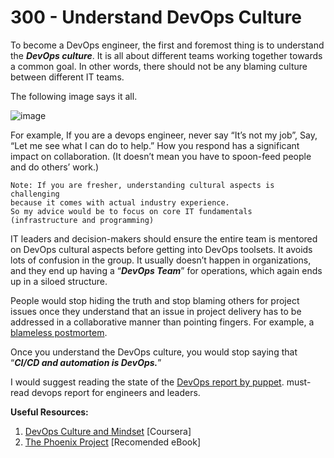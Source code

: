 # 300 - Understand DevOps Culture

To become a DevOps engineer, the first and foremost thing is to understand the ***DevOps culture***. It is all about different teams working together towards a common goal. In other words, there should not be any blaming culture between different IT teams.

The following image says it all.

![image](https://user-images.githubusercontent.com/12828104/150310225-98d8661d-bc76-458f-86da-40b208966b67.png)

For example, If you are a devops engineer, never say “It’s not my job”, Say, “Let me see what I can do to help.” How you respond has a significant impact on collaboration. (It doesn’t mean you have to spoon-feed people and do others’ work.)

```
Note: If you are fresher, understanding cultural aspects is challenging 
because it comes with actual industry experience. 
So my advice would be to focus on core IT fundamentals 
(infrastructure and programming)
```

IT leaders and decision-makers should ensure the entire team is mentored on DevOps cultural aspects before getting into DevOps toolsets. It avoids lots of confusion in the group. It usually doesn’t happen in organizations, and they end up having a “***DevOps Team***” for operations, which again ends up in a siloed structure.

People would stop hiding the truth and stop blaming others for project issues once they understand that an issue in project delivery has to be addressed in a collaborative manner than pointing fingers. For example, a [blameless postmortem](https://sre.google/sre-book/postmortem-culture/).

Once you understand the DevOps culture, you would stop saying that “***CI/CD and automation is DevOps.***”

I would suggest reading the state of the [DevOps report by puppet](https://puppet.com/resources/report/2021-state-of-devops-report/). must-read devops report for engineers and leaders.

**Useful Resources:**

1. [DevOps Culture and Mindset](https://devopscube.com/recommends/devops-culture/) [Coursera]
2. [The Phoenix Project](https://devopscube.com/recommends/the-phoenix-project/) [Recomended eBook]
